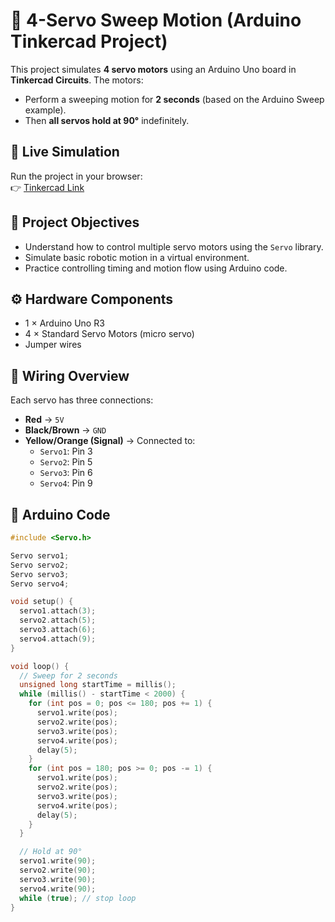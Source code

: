 # 🦾 4-Servo Sweep Motion (Arduino Tinkercad Project)

This project simulates **4 servo motors** using an Arduino Uno board in **Tinkercad Circuits**. The motors:
- Perform a sweeping motion for **2 seconds** (based on the Arduino Sweep example).
- Then **all servos hold at 90°** indefinitely.

## 🔗 Live Simulation
Run the project in your browser:  
👉 [Tinkercad Link](https://www.tinkercad.com/things/1G5uHiXdlmG-4-servo-sweep-motion?sharecode=atNll8OwS89YeunBeoKZ5KRF0xbZoa25Jt3r0iUoAgE)

## 🧠 Project Objectives

- Understand how to control multiple servo motors using the `Servo` library.
- Simulate basic robotic motion in a virtual environment.
- Practice controlling timing and motion flow using Arduino code.

## ⚙️ Hardware Components

- 1 × Arduino Uno R3
- 4 × Standard Servo Motors (micro servo)
- Jumper wires

## 🔌 Wiring Overview

Each servo has three connections:
- **Red** → `5V`
- **Black/Brown** → `GND`
- **Yellow/Orange (Signal)** → Connected to:
  - `Servo1`: Pin 3
  - `Servo2`: Pin 5
  - `Servo3`: Pin 6
  - `Servo4`: Pin 9

## 🧾 Arduino Code

```cpp
#include <Servo.h>

Servo servo1;
Servo servo2;
Servo servo3;
Servo servo4;

void setup() {
  servo1.attach(3);
  servo2.attach(5);
  servo3.attach(6);
  servo4.attach(9);
}

void loop() {
  // Sweep for 2 seconds
  unsigned long startTime = millis();
  while (millis() - startTime < 2000) {
    for (int pos = 0; pos <= 180; pos += 1) {
      servo1.write(pos);
      servo2.write(pos);
      servo3.write(pos);
      servo4.write(pos);
      delay(5);
    }
    for (int pos = 180; pos >= 0; pos -= 1) {
      servo1.write(pos);
      servo2.write(pos);
      servo3.write(pos);
      servo4.write(pos);
      delay(5);
    }
  }

  // Hold at 90°
  servo1.write(90);
  servo2.write(90);
  servo3.write(90);
  servo4.write(90);
  while (true); // stop loop
}
